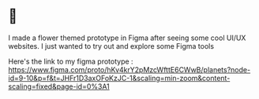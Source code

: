 # 🌼
I made a flower themed prototype in Figma after seeing some cool UI/UX websites. I just wanted to try out and explore some Figma tools

Here's the link to my figma prototype : https://www.figma.com/proto/hKv4krY2pMzcWfttE6CWwB/planets?node-id=9-10&p=f&t=JHFr1D3axOFoKzJC-1&scaling=min-zoom&content-scaling=fixed&page-id=0%3A1
